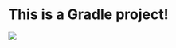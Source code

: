 # This is a Gradle project!
![](https://lh3.googleusercontent.com/GiDgvxQKkbazEwyzsalTgHXs09BC9J6KHLTKJbtbcsnHwF6TqhfDs7avSIgRWNY6pyiJLpl8JHns2C4oVklYsyv8Ie0EXR7exvTVnMcEK7FX_kKP-g_PwJknyealkmDocijJWWBkDXVWgnchZ-ipm1YszLiGniMtjNGSR3iXPMVSQlZPXz8Tn90BeDI8Wlm2OUuccjhz_DBsLFPaQJo5G7RjhBwth-b7oCJaPlUbA8I3MITvwmR5V51ryNR8oyBuvZWl0d1jKvMR9jW0-qQRahzILxnTf0KDTYAqHe_ih_oXOYWjXIdtSvNJbQ_Tm-j6c27nEpjnaqIhwxwGGJEZbIsbt2RxLLHR8xLexMLBmiWvqSVQZ_NknsmqA07jZ6xjBWSflQ9nP-L8P6I-7gFoc0mmuGOC78Cvrf0mRyI-WU4GBa_6xciwoxibHyN2zzlzpib0m_AtjaAtHHCYLyYQn6-12GWkWNuxgF1-Kk32eER6wqmPd4m98F_akahb-r_NdWotba8nn3s0Pnfjg9k1XmY1rtQv3D_pub0DvGTp6Y7dWKe-G-lueQnqL93Nfz7YhCvVjYzg6Hg9oT_FpW2GW4bKvYA3HS0IT5HNLRAEMhFIAIaYpVQmzRp3EODiQwGDMFXTVvi0Yp8ku7C7FpIB85oL90TE0vDbGAZULwbYDKVL6wDCq4fPCf-eYyXaB1g=w2480-h1338-no?authuser=1)
